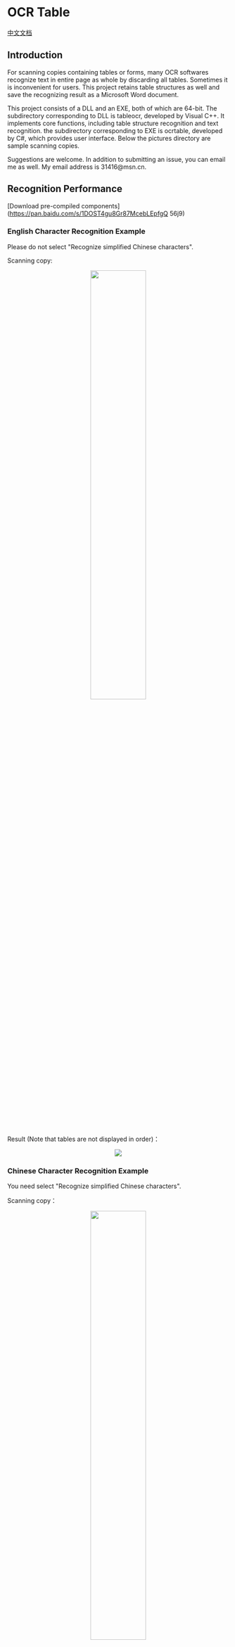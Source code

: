 # OCR Table

[中文文档](README_CN.md)

## Introduction

For scanning copies containing tables or forms, many OCR softwares recognize text in entire page as whole by discarding all tables. Sometimes it is inconvenient for users. This project retains table structures as well and save the recognizing result as a Microsoft Word document.

This project consists of a DLL and an EXE, both of which are 64-bit. The subdirectory corresponding to DLL is tableocr, developed by Visual C++. It implements core functions, including table structure recognition and text recognition. the subdirectory corresponding to EXE is ocrtable, developed by C\#, which provides user interface. Below the pictures directory are sample scanning copies.

Suggestions are welcome. In addition to submitting an issue, you can email me as well. My email address is 31416\@msn.cn.

## Recognition Performance

[Download pre-compiled components](https://pan.baidu.com/s/1DOST4gu8Gr87McebLEpfgQ 56j9)

### English Character Recognition Example

Please do not select "Recognize simplified Chinese characters".

Scanning copy:
<div align=center><img width="50%" src="pictures/1.png"/></div>

Result (Note that tables are not displayed in order)：
<div align=center><img src="results/1.png"/></div>

### Chinese Character Recognition Example

You need select "Recognize simplified Chinese characters".

Scanning copy：
<div align=center><img width="50%" src="pictures/3.jpeg"/></div>

Result:
<div align=center><img src="results/3.png"/></div>

Chinese character recognition relies on Tesseract official pre-training package, which supports only a few fonts. Users can consider training Tesseract mannually or using other OCR technologies instead.

## Development Environment

### DLL Development environment

Windows 7 SP1 x64

Visual Studio Community 2017

OpenCV 3.4.3

Tesseract 4.0.0-beta.4
（Compiled by Git source.  Please search online resources to learn how to setup Chinese character recognition.）

For the convenience of debugging, the DLL module includes Debug EXE configuration, which outputs EXE. The program displays table structures and outputs recognized text by OutputDebugString Windows API. Note that recognition process may take long time, and the popup window needs to be closed by keyboard instead of mouse.

### EXE Development environment

Windows 7 SP1 x64

Visual Studio Community 2017

DocX（Xceed.Words.NET.dll）（downloaded by nuget）

## Revision History

### 2018-09-30

1. Complete the first edition.

### 2019-09-14

1. Fix bugs in DLL.

2. Add international support in EXE.

3. Update this document.
